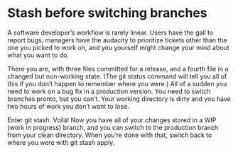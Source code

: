 # Stash before switching branches
A software developer’s workflow is rarely linear. Users have the gall to report bugs, managers have the audacity to prioritize tickets other than the one you picked to work on, and you yourself might change your mind about what you want to do.

There you are, with three files committed for a release, and a fourth file in a changed but non-working state. (The git status command will tell you all of this if you don’t happen to remember where you were.) All of a sudden you need to work on a bug fix in a production version. You need to switch branches pronto, but you can’t. Your working directory is dirty and you have two hours of work you don’t want to lose.

Enter git stash. Voilà! Now you have all of your changes stored in a WIP (work in progress) branch, and you can switch to the production branch from your clean directory. When you’re done with that, switch back to where you were with git stash apply.
